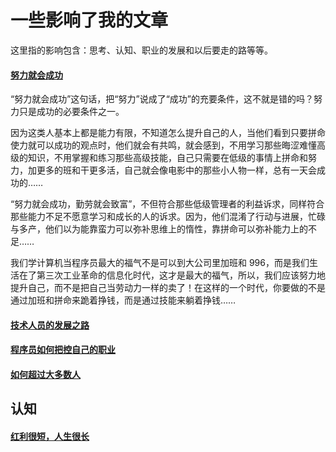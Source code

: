 # 一些影响了我的文章

这里指的影响包含：思考、认知、职业的发展和以后要走的路等等。

#### [努力就会成功](https://coolshell.cn/articles/19271.html)

“努力就会成功”这句话，把“努力”说成了“成功”的充要条件，这不就是错的吗？努力只是成功的必要条件之一。

因为这类人基本上都是能力有限，不知道怎么提升自己的人，当他们看到只要拼命使力就可以成功的观点时，他们就会有共鸣，就会感到，不用学习那些晦涩难懂高级的知识，不用掌握和练习那些高级技能，自己只需要在低级的事情上拼命和努力，加更多的班和干更多活，自己就会像电影中的那些小人物一样，总有一天会成功的……

“努力就会成功，勤劳就会致富”，不但符合那些低级管理者的利益诉求，同样符合那些能力不足不愿意学习和成长的人的诉求。因为，他们混淆了行动与进展，忙碌与多产，他们以为能靠蛮力可以弥补思维上的惰性，靠拼命可以弥补能力上的不足……

我们学计算机当程序员最大的福气不是可以到大公司里加班和 996，而是我们生活在了第三次工业革命的信息化时代，这才是最大的福气，所以，我们应该努力地提升自己，而不是把自己当劳动力一样的卖了！在这样的一个时代，你要做的不是通过加班和拼命来跪着挣钱，而是通过技能来躺着挣钱……

#### [技术人员的发展之路](https://coolshell.cn/articles/17583.html)


#### [程序员如何把控自己的职业](https://coolshell.cn/articles/20977.html)

#### [如何超过大多数人](https://coolshell.cn/articles/19464.html)

## 认知

#### [红利很短，人生很长](https://mp.weixin.qq.com/s/AEY0P9Xjv5O1TKd6FYRVHg)
